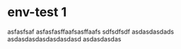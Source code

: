 # env-test 1
asfasfsaf
asfasfasffaafsasffaafs
sdfsdfsdf
asdasdasdads
asdasdasdasdasdasdasd
asdasdasdas
